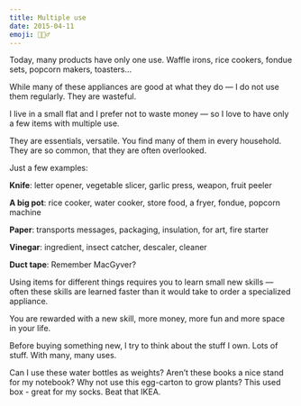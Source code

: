 ```yaml
---
title: Multiple use
date: 2015-04-11
emoji: 🤹🏼‍♂️
---
```


Today, many products have only one use. Waffle irons, rice cookers, fondue sets, popcorn makers, toasters…

While many of these appliances are good at what they do — I do not use them regularly. They are wasteful.

I live in a small flat and I prefer not to waste money — so I love to have only a few items with multiple use.

They are essentials, versatile. You find many of them in every household. They are so common, that they are often overlooked.

Just a few examples:

**Knife**: letter opener, vegetable slicer, garlic press, weapon, fruit peeler

**A big pot**: rice cooker, water cooker, store food, a fryer, fondue, popcorn machine

**Paper**: transports messages, packaging, insulation, for art, fire starter

**Vinegar**: ingredient, insect catcher, descaler, cleaner

**Duct tape**: Remember MacGyver?

Using items for different things requires you to learn small new skills — often these skills are learned faster than it would take to order a specialized appliance.

You are rewarded with a new skill, more money, more fun and more space in your life.

Before buying something new, I try to think about the stuff I own. Lots of stuff. With many, many uses.

Can I use these water bottles as weights? Aren’t these books a nice stand for my notebook? Why not use this egg-carton to grow plants? This used box - great for my socks. Beat that IKEA.